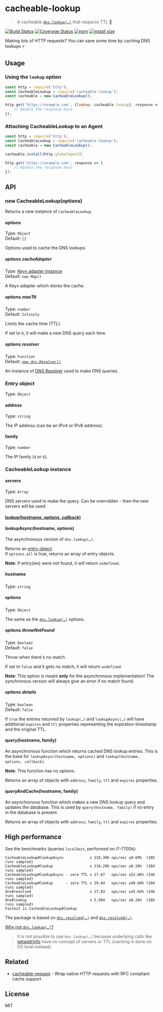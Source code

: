 # cacheable-lookup

> A cacheable [`dns.lookup(…)`](https://nodejs.org/api/dns.html#dns_dns_lookup_hostname_options_callback) that respects TTL :tada:

[![Build Status](https://travis-ci.org/szmarczak/cacheable-lookup.svg?branch=master)](https://travis-ci.org/szmarczak/cacheable-lookup)
[![Coverage Status](https://coveralls.io/repos/github/szmarczak/cacheable-lookup/badge.svg?branch=master)](https://coveralls.io/github/szmarczak/cacheable-lookup?branch=master)
[![npm](https://img.shields.io/npm/dm/cacheable-lookup.svg)](https://www.npmjs.com/package/cacheable-lookup)
[![install size](https://packagephobia.now.sh/badge?p=cacheable-lookup)](https://packagephobia.now.sh/result?p=cacheable-lookup)

Making lots of HTTP requests? You can save some time by caching DNS lookups :zap:

## Usage

### Using the `lookup` option

```js
const http = require('http');
const CacheableLookup = require('cacheable-lookup');
const cacheable = new CacheableLookup();

http.get('https://example.com', {lookup: cacheable.lookup}, response => {
	// Handle the response here
});
```

### Attaching CacheableLookup to an Agent

```js
const http = require('http');
const CacheableLookup = require('cacheable-lookup');
const cacheable = new CacheableLookup();

cacheable.install(http.globalAgent);

http.get('https://example.com', response => {
	// Handle the response here
});
```

## API

### new CacheableLookup(options)

Returns a new instance of `CacheableLookup`.

#### options

Type: `Object`<br>
Default: `{}`

Options used to cache the DNS lookups.

##### options.cacheAdapter

Type: [Keyv adapter instance](https://github.com/lukechilds/keyv)<br>
Default: `new Map()`

A Keyv adapter which stores the cache.

##### options.maxTtl

Type: `number`<br>
Default: `Infinity`

Limits the cache time (TTL).

If set to `0`, it will make a new DNS query each time.

##### options.resolver

Type: `Function`<br>
Default: [`new dns.Resolver()`](https://nodejs.org/api/dns.html#dns_class_dns_resolver)

An instance of [DNS Resolver](https://nodejs.org/api/dns.html#dns_class_dns_resolver) used to make DNS queries.

### Entry object

Type: `Object`

#### address

Type: `string`

The IP address (can be an IPv4 or IPv6 address).

#### family

Type: `number`

The IP family (`4` or `6`).

### CacheableLookup instance

#### servers

Type: `Array`

DNS servers used to make the query. Can be overridden - then the new servers will be used.

#### [lookup(hostname, options, callback)](https://nodejs.org/api/dns.html#dns_dns_lookup_hostname_options_callback)

#### lookupAsync(hostname, options)

The asynchronous version of `dns.lookup(…)`.

Returns an [entry object](#entry-object).<br>
If `options.all` is true, returns an array of entry objects.

**Note**: If entry(ies) were not found, it will return `undefined`.

##### hostname

Type: `string`

##### options

Type: `Object`

The same as the [`dns.lookup(…)`](https://nodejs.org/api/dns.html#dns_dns_lookup_hostname_options_callback) options.

##### options.throwNotFound

Type: `boolean`<br>
Default: `false`

Throw when there's no match.

If set to `false` and it gets no match, it will return `undefined`.

**Note**: This option is meant **only** for the asynchronous implementation! The synchronous version will always give an error if no match found.

##### options.details

Type: `boolean`<br>
Default: `false`

If `true` the entries returned by `lookup(…)` and `lookupAsync(…)` will have additional `expires` and `ttl` properties representing the expiration timestamp and the original TTL.

#### query(hostname, family)

An asynchronous function which returns cached DNS lookup entries. This is the base for `lookupAsync(hostname, options)` and `lookup(hostname, options, callback)`.

**Note**: This function has no options.

Returns an array of objects with `address`, `family`, `ttl` and `expires` properties.

#### queryAndCache(hostname, family)

An asynchronous function which makes a new DNS lookup query and updates the database. This is used by `query(hostname, family)` if no entry in the database is present.

Returns an array of objects with `address`, `family`, `ttl` and `expires` properties.

## High performance

See the benchmarks (queries `localhost`, performed on i7-7700k):

```
CacheableLookup#lookupAsync            x 219,396 ops/sec ±0.69%  (285 runs sampled)
CacheableLookup#lookup                 x 219,296 ops/sec ±0.20%  (284 runs sampled)
CacheableLookup#lookupAsync - zero TTL x 27.67   ops/sec ±51.06% (246 runs sampled)
CacheableLookup#lookup      - zero TTL x 29.64   ops/sec ±49.60% (204 runs sampled)
dns#resolve4                           x 27.03   ops/sec ±41.64% (246 runs sampled)
dns#lookup                             x 5,994   ops/sec ±0.26%  (285 runs sampled)
Fastest is CacheableLookup#lookup
```

The package is based on [`dns.resolve4(…)`](https://nodejs.org/api/dns.html#dns_dns_resolve4_hostname_options_callback) and [`dns.resolve6(…)`](https://nodejs.org/api/dns.html#dns_dns_resolve6_hostname_options_callback).

[Why not `dns.lookup(…)`?](https://github.com/nodejs/node/issues/25560#issuecomment-455596215)

> It is not possible to use `dns.lookup(…)` because underlying calls like [getaddrinfo](http://man7.org/linux/man-pages/man3/getaddrinfo.3.html) have no concept of servers or TTL (caching is done on OS level instead).

## Related

 - [cacheable-request](https://github.com/lukechilds/cacheable-request) - Wrap native HTTP requests with RFC compliant cache support

## License

MIT
